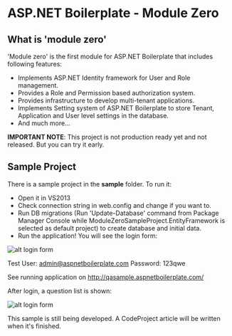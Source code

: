 ASP.NET Boilerplate - Module Zero
===========

What is 'module zero'
----------

'Module zero' is the first module for ASP.NET Boilerplate that includes following features:

* Implements ASP.NET Identity framework for User and Role management.
* Provides a Role and Permission based authorization system.
* Provides infrastructure to develop multi-tenant applications.
* Implements Setting system of ASP.NET Boilerplate to store Tenant, Application and User level settings in the database.
* And much more...
 
__IMPORTANT NOTE__: This project is not production ready yet and not released. But you can try it early.

Sample Project
-------------------

There is a sample project in the **sample** folder. To run it:

- Open it in VS2013
- Check connection string in web.config and change if you want to.
- Run DB migrations (Run 'Update-Database' command from Package Manager Console while ModuleZeroSampleProject.EntityFramework is selected as default project) to create database and initial data.
- Run the application! You will see the login form:
 
![alt login form](https://raw.githubusercontent.com/aspnetboilerplate/module-zero/master/doc/login-form.png)

Test User: admin@aspnetboilerplate.com
Password: 123qwe

See running application on http://qasample.aspnetboilerplate.com/

After login, a question list is shown:

![alt login form](https://raw.githubusercontent.com/aspnetboilerplate/module-zero/master/doc/question-list.png)

This sample is still being developed. A CodeProject article will be written when it's finished.

